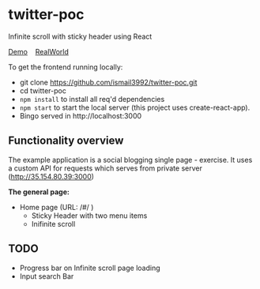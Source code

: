 # twitter-poc
Infinite scroll with sticky header using React

[Demo](http://52.74.255.85:8000/)&nbsp;&nbsp;&nbsp;&nbsp;[RealWorld](https://github.com/ismail3992/twitter-poc)

To get the frontend running locally:

- git clone https://github.com/ismail3992/twitter-poc.git
- cd twitter-poc
- `npm install` to install all req'd dependencies
- `npm start` to start the local server (this project uses create-react-app).
-  Bingo served in http://localhost:3000


## Functionality overview
The example application is a social blogging single page - exercise. It uses a custom API for requests which serves from private server 
(http://35.154.80.39:3000) 


**The general page:**
- Home page (URL: /#/ )
    - Sticky Header with two menu items
    - Inifinite scroll 


## TODO 
   - Progress bar on Infinite scroll page loading 
   - Input search Bar



